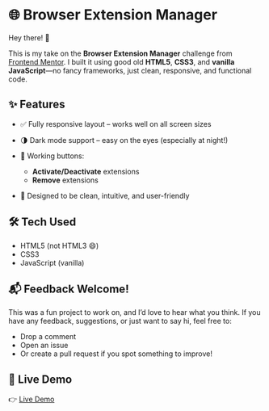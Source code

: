 # 🌐 Browser Extension Manager

Hey there! 👋

This is my take on the **Browser Extension Manager** challenge from [Frontend Mentor](https://www.frontendmentor.io/). I built it using good old **HTML5**, **CSS3**, and **vanilla JavaScript**—no fancy frameworks, just clean, responsive, and functional code.

## ✨ Features

* ✅ Fully responsive layout – works well on all screen sizes
* 🌗 Dark mode support – easy on the eyes (especially at night!)
* 🔘 Working buttons:

  * **Activate/Deactivate** extensions
  * **Remove** extensions
* 🎯 Designed to be clean, intuitive, and user-friendly

## 🛠️ Tech Used

* HTML5 (not HTML3 😄)
* CSS3
* JavaScript (vanilla)

## 📬 Feedback Welcome!

This was a fun project to work on, and I’d love to hear what you think.
If you have any feedback, suggestions, or just want to say hi, feel free to:

* Drop a comment
* Open an issue
* Or create a pull request if you spot something to improve!

## 🚀 Live Demo


👉 [Live Demo](#)

